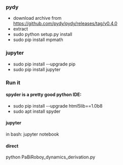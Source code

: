 ### pydy
* download archive from https://github.com/pydy/pydy/releases/tag/v0.4.0
* extract 
* sudo python setup.py install
* sudo pip install mpmath
### jupyter
* sudo pip install --upgrade pip
* sudo pip install jupyter
### Run it
#### spyder is a pretty good python IDE:
* sudo pip install --upgrade html5lib==1.0b8
* sudo apt install spyder
#### jupyter
in bash: jupyter notebook
#### direct
python PaBiRoboy_dynamics_derivation.py


